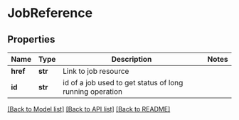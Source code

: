 # JobReference

## Properties
Name | Type | Description | Notes
------------ | ------------- | ------------- | -------------
**href** | **str** | Link to job resource | 
**id** | **str** | id of a job used to get status of long running operation | 

[[Back to Model list]](../README.md#documentation-for-models) [[Back to API list]](../README.md#documentation-for-api-endpoints) [[Back to README]](../README.md)



